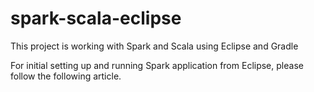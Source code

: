 # spark-scala-eclipse
This project is working with Spark and Scala using Eclipse and Gradle


For initial setting up and running Spark application from Eclipse, please follow the following article.


